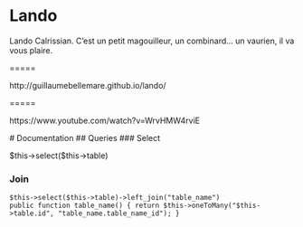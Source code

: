 Lando
=====
<p>Lando Calrissian. C’est un petit magouilleur, un combinard... un vaurien, il va vous plaire.</p>
=====
<p>http://guillaumebellemare.github.io/lando/</p>
=====
<p>https://www.youtube.com/watch?v=WrvHMW4rviE</p>
# Documentation
## Queries
### Select
<p>$this->select($this->table)</p>
<h3>Join</h3>
<code>$this->select($this->table)->left_join("table_name")</code>
<br>
<code>public function table_name() { return $this->oneToMany("$this->table.id", "table_name.table_name_id"); }</code>
